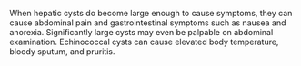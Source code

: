 When hepatic cysts do become large enough to cause symptoms, they can cause abdominal pain and gastrointestinal symptoms such as nausea and anorexia. Significantly large cysts may even be palpable on abdominal examination. Echinococcal cysts can cause elevated body temperature, bloody sputum, and pruritis.